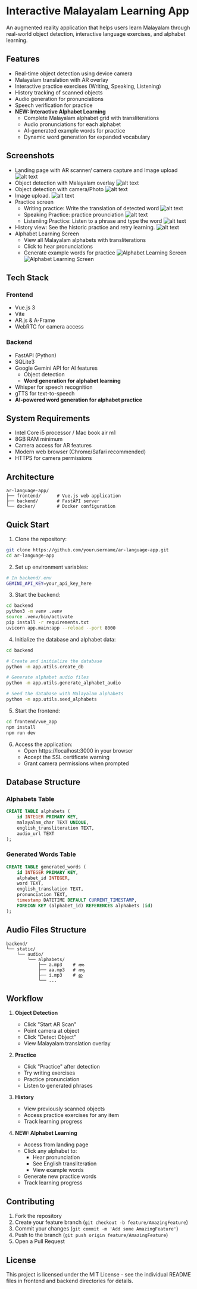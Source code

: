 # Interactive Malayalam Learning App

An augmented reality application that helps users learn Malayalam through real-world object detection, interactive language exercises, and alphabet learning.

## Features

- Real-time object detection using device camera
- Malayalam translation with AR overlay
- Interactive practice exercises (Writing, Speaking, Listening)
- History tracking of scanned objects
- Audio generation for pronunciations
- Speech verification for practice
- **NEW: Interactive Alphabet Learning**
  - Complete Malayalam alphabet grid with transliterations
  - Audio pronunciations for each alphabet
  - AI-generated example words for practice
  - Dynamic word generation for expanded vocabulary

## Screenshots

- Landing page with AR scanner/ camera capture and Image upload
    ![alt text](<ScreenShots/Screenshot 2025-04-06 at 3.34.54 PM.png>)
- Object detection with Malayalam overlay
    ![alt text](<ScreenShots/Screenshot 2025-04-06 at 3.36.40 PM.png>)
- Object detection with camera/Photo
    ![alt text](<ScreenShots/Screenshot 2025-04-06 at 3.37.38 PM.png>)
- Image upload.
    ![alt text](<ScreenShots/Screenshot 2025-04-06 at 3.37.51 PM.png>)
- Practice screen
    - Writing practice: Write the translation of detected word
        ![alt text](<ScreenShots/Screenshot 2025-04-06 at 3.38.06 PM.png>)
    - Speaking Practice: practice prounciation
        ![alt text](<ScreenShots/Screenshot 2025-04-06 at 3.40.50 PM.png>)
    - Listeniing Practice: Listen to a phrase and type the word
        ![alt text](<ScreenShots/Screenshot 2025-04-06 at 3.41.10 PM.png>)
- History view: See the historic practice and retry learning.
    ![alt text](<ScreenShots/Screenshot 2025-04-06 at 3.50.04 PM.png>)
- Alphabet Learning Screen
  - View all Malayalam alphabets with transliterations
  - Click to hear pronunciations
  - Generate example words for practice
    ![Alphabet Learning Screen](ScreenShots/alphabets.png)
    ![Alphabet Learning Screen](ScreenShots/alphabets-words.png)


## Tech Stack

### Frontend
- Vue.js 3
- Vite
- AR.js & A-Frame
- WebRTC for camera access

### Backend
- FastAPI (Python)
- SQLite3
- Google Gemini API for AI features
  - Object detection
  - **Word generation for alphabet learning**
- Whisper for speech recognition
- gTTS for text-to-speech
- **AI-powered word generation for alphabet practice**

## System Requirements
- Intel Core i5 processor / Mac book air m1
- 8GB RAM minimum
- Camera access for AR features
- Modern web browser (Chrome/Safari recommended)
- HTTPS for camera permissions

## Architecture

```
ar-language-app/
├── frontend/      # Vue.js web application
├── backend/       # FastAPI server
└── docker/        # Docker configuration
```

## Quick Start

1. Clone the repository:
```bash
git clone https://github.com/yourusername/ar-language-app.git
cd ar-language-app
```

2. Set up environment variables:
```bash
# In backend/.env
GEMINI_API_KEY=your_api_key_here
```

3. Start the backend:
```bash
cd backend
python3 -m venv .venv
source .venv/bin/activate
pip install -r requirements.txt
uvicorn app.main:app --reload --port 8000
```

4. Initialize the database and alphabet data:
```bash
cd backend

# Create and initialize the database
python -m app.utils.create_db

# Generate alphabet audio files
python -m app.utils.generate_alphabet_audio

# Seed the database with Malayalam alphabets
python -m app.utils.seed_alphabets
```

5. Start the frontend:
```bash
cd frontend/vue_app
npm install
npm run dev
```

6. Access the application:
   - Open https://localhost:3000 in your browser
   - Accept the SSL certificate warning
   - Grant camera permissions when prompted

## Database Structure

### Alphabets Table
```sql
CREATE TABLE alphabets (
    id INTEGER PRIMARY KEY,
    malayalam_char TEXT UNIQUE,
    english_transliteration TEXT,
    audio_url TEXT
);
```

### Generated Words Table
```sql
CREATE TABLE generated_words (
    id INTEGER PRIMARY KEY,
    alphabet_id INTEGER,
    word TEXT,
    english_translation TEXT,
    pronunciation TEXT,
    timestamp DATETIME DEFAULT CURRENT_TIMESTAMP,
    FOREIGN KEY (alphabet_id) REFERENCES alphabets (id)
);
```

## Audio Files Structure
```
backend/
└── static/
    └── audio/
        └── alphabets/
            ├── a.mp3    # അ
            ├── aa.mp3   # ആ
            ├── i.mp3    # ഇ
            └── ...
```

## Workflow

1. **Object Detection**
   - Click "Start AR Scan"
   - Point camera at object
   - Click "Detect Object"
   - View Malayalam translation overlay

2. **Practice**
   - Click "Practice" after detection
   - Try writing exercises
   - Practice pronunciation
   - Listen to generated phrases

3. **History**
   - View previously scanned objects
   - Access practice exercises for any item
   - Track learning progress

4. **NEW: Alphabet Learning**
   - Access from landing page
   - Click any alphabet to:
     - Hear pronunciation
     - See English transliteration
     - View example words
   - Generate new practice words
   - Track learning progress

## Contributing

1. Fork the repository
2. Create your feature branch (`git checkout -b feature/AmazingFeature`)
3. Commit your changes (`git commit -m 'Add some AmazingFeature'`)
4. Push to the branch (`git push origin feature/AmazingFeature`)
5. Open a Pull Request

## License

This project is licensed under the MIT License - see the individual README files in frontend and backend directories for details.